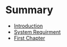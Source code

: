 # Summary

* [Introduction](README.md)
* [System Requirment](system-requirment.md)
* [First Chapter](chapter1.md)

